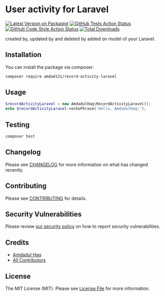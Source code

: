 # User activity for Laravel

[![Latest Version on Packagist](https://img.shields.io/packagist/v/amdad121/record-activity-laravel.svg?style=flat-square)](https://packagist.org/packages/amdad121/record-activity-laravel)
[![GitHub Tests Action Status](https://img.shields.io/github/actions/workflow/status/amdad121/record-activity-laravel/run-tests.yml?branch=main&label=tests&style=flat-square)](https://github.com/amdad121/record-activity-laravel/actions?query=workflow%3Arun-tests+branch%3Amain)
[![GitHub Code Style Action Status](https://img.shields.io/github/actions/workflow/status/amdad121/record-activity-laravel/fix-php-code-style-issues.yml?branch=main&label=code%20style&style=flat-square)](https://github.com/amdad121/record-activity-laravel/actions?query=workflow%3A"Fix+PHP+code+style+issues"+branch%3Amain)
[![Total Downloads](https://img.shields.io/packagist/dt/amdad121/record-activity-laravel.svg?style=flat-square)](https://packagist.org/packages/amdad121/record-activity-laravel)

created by, updated by and deleted by added on model of your Laravel.

## Installation

You can install the package via composer:

```bash
composer require amdad121/record-activity-laravel
```

## Usage

```php
$recordActivityLaravel = new AmdadulHaq\RecordActivityLaravel();
echo $recordActivityLaravel->echoPhrase('Hello, AmdadulHaq!');
```

## Testing

```bash
composer test
```

## Changelog

Please see [CHANGELOG](CHANGELOG.md) for more information on what has changed recently.

## Contributing

Please see [CONTRIBUTING](CONTRIBUTING.md) for details.

## Security Vulnerabilities

Please review [our security policy](../../security/policy) on how to report security vulnerabilities.

## Credits

-   [Amdadul Haq](https://github.com/amdad121)
-   [All Contributors](../../contributors)

## License

The MIT License (MIT). Please see [License File](LICENSE.md) for more information.
